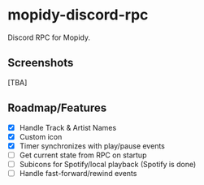 # mopidy-discord-rpc
Discord RPC for Mopidy.

## Screenshots
[TBA]

## Roadmap/Features
- [x] Handle Track & Artist Names
- [x] Custom icon
- [x] Timer synchronizes with play/pause events 
- [ ] Get current state from RPC on startup
- [ ] Subicons for Spotify/local playback (Spotify is done)
- [ ] Handle fast-forward/rewind events
